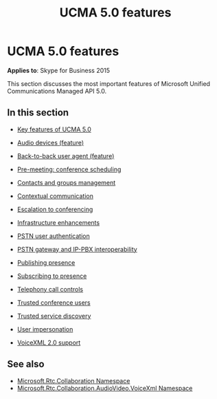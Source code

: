 ﻿---
title: UCMA 5.0 features
TOCTitle: UCMA 5.0 features
ms:assetid: 4dfe8247-1b67-4d66-9ca1-0b7f5d919385
ms:mtpsurl: https://msdn.microsoft.com/en-us/library/Dn465948(v=office.16)
ms:contentKeyID: 65239786
ms.date: 07/27/2015
mtps_version: v=office.16
---

# UCMA 5.0 features


**Applies to**: Skype for Business 2015

This section discusses the most important features of Microsoft Unified Communications Managed API 5.0.

## In this section

  - [Key features of UCMA 5.0](key-features-of-ucma-5-0.md)

  - [Audio devices (feature)](audio-devices-feature.md)

  - [Back-to-back user agent (feature)](back-to-back-user-agent-feature.md)

  - [Pre-meeting: conference scheduling](pre-meeting-conference-scheduling.md)

  - [Contacts and groups management](contacts-and-groups-management.md)

  - [Contextual communication](contextual-communication.md)

  - [Escalation to conferencing](escalation-to-conferencing.md)

  - [Infrastructure enhancements](infrastructure-enhancements.md)

  - [PSTN user authentication](pstn-user-authentication.md)

  - [PSTN gateway and IP-PBX interoperability](pstn-gateway-and-ip-pbx-interoperability.md)

  - [Publishing presence](publishing-presence.md)

  - [Subscribing to presence](subscribing-to-presence.md)

  - [Telephony call controls](telephony-call-controls.md)

  - [Trusted conference users](trusted-conference-users.md)

  - [Trusted service discovery](trusted-service-discovery.md)

  - [User impersonation](user-impersonation.md)

  - [VoiceXML 2.0 support](voicexml-2-0-support.md)

## See also

- [Microsoft.Rtc.Collaboration Namespace](https://docs.microsoft.com/dotnet/api/microsoft.rtc.collaboration?view=ucma-api-5.0)
- [Microsoft.Rtc.Collaboration.AudioVideo.VoiceXml Namespace](https://docs.microsoft.com/dotnet/api/Microsoft.Rtc.Collaboration.AudioVideo.VoiceXml?view=ucma-voice)